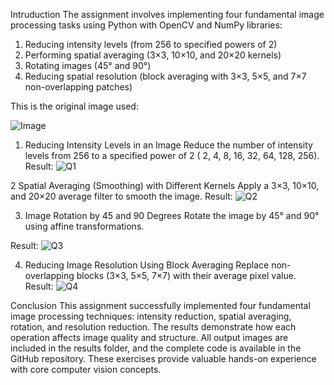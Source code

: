 Intruduction 
The assignment involves implementing four fundamental image processing tasks using 
Python with OpenCV and NumPy libraries: 
1. Reducing intensity levels (from 256 to specified powers of 2) 
2. Performing spatial averaging (3×3, 10×10, and 20×20 kernels) 
3. Rotating images (45° and 90°) 
4. Reducing spatial resolution (block averaging with 3×3, 5×5, and 7×7 non-overlapping 
patches)

This is the original image used:

![Image](https://github.com/user-attachments/assets/6274153b-d5a2-47e7-8f6c-3a9dd6c0a14e)

1. Reducing Intensity Levels in an Image 
Reduce the number of intensity levels from 256 to a specified power of 2 ( 2, 4, 
8, 16, 32, 64, 128, 256). 
Result:
![Q1](https://github.com/user-attachments/assets/672a9ce9-4bce-48a2-9eae-21c2c2e86402)

2 Spatial Averaging (Smoothing) with Different Kernels 
Apply a 3×3, 10×10, and 20×20 average filter to smooth the image.
Result:
![Q2](https://github.com/user-attachments/assets/287deceb-3e07-4bde-b405-e49225aa27c0)

3. Image Rotation by 45 and 90 Degrees 
Rotate the image by 45° and 90° using affine transformations. 

Result:
![Q3](https://github.com/user-attachments/assets/aa735b6a-352d-41d2-a90a-138cf729bdcf)

4. Reducing Image Resolution Using Block Averaging 
Replace non-overlapping blocks (3×3, 5×5, 7×7) with their average pixel value.
Result:
![Q4](https://github.com/user-attachments/assets/658372f6-4fa8-454a-a4cc-dc43a5c0eaae)

Conclusion 
This assignment successfully implemented four fundamental image processing techniques: 
intensity reduction, spatial averaging, rotation, and resolution reduction. The results 
demonstrate how each operation affects image quality and structure. All output images are 
included in the results folder, and the complete code is available in the GitHub repository. 
These exercises provide valuable hands-on experience with core computer vision concepts.


